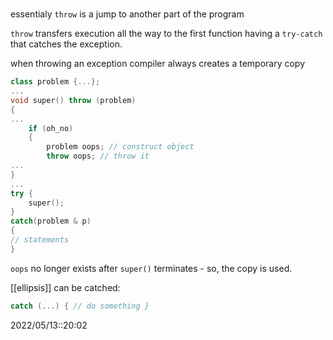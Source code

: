 # 
essentialy `throw` is a jump to another part of the program

`throw` transfers execution all the way to the first function having a `try-catch` that catches the exception.

when throwing an exception compiler always creates a temporary copy
```c++
class problem {...};  
...  
void super() throw (problem)  
{  
...  
	if (oh_no)  
	{  
		problem oops; // construct object  
		throw oops; // throw it  
...  
}  
...  
try {  
	super();  
}  
catch(problem & p)  
{  
// statements  
}
```

`oops` no longer exists after `super()` terminates - so, the copy is used.

[[ellipsis]] can be catched:
```c++
catch (...) { // do something }
```

2022/05/13::20:02
